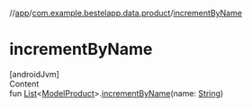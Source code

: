 //[app](../index.md)/[com.example.bestelapp.data.product](index.md)/[incrementByName](increment-by-name.md)



# incrementByName  
[androidJvm]  
Content  
fun [List](https://kotlinlang.org/api/latest/jvm/stdlib/kotlin.collections/-list/index.html)<[ModelProduct](-model-product/index.md)>.[incrementByName](increment-by-name.md)(name: [String](https://kotlinlang.org/api/latest/jvm/stdlib/kotlin/-string/index.html))  



